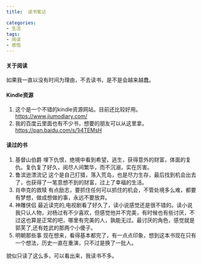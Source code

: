 ```yaml
---
title:  读书笔记

categories:
- 生活
tags:
- 阅读
- 感悟
---
```


#### 关于阅读
如果我一直以没有时间为理由，不去读书，是不是会越来越蠢。


#### Kindle资源

1. 这个是一个不错的kindle资源网站。目前还比较好用。 https://www.jiumodiary.com/
2. 我的百度云里面也有不少书，想要的朋友可以从这里拿。https://pan.baidu.com/s/1i4TEMsH 


#### 读过的书

1. 基督山伯爵
    埋下仇恨，绝境中看到希望，逃生，获得意外的财富，体面的复仇。复仇复了好久，阅尽人间繁华，而不沉溺，实在厉害。
2. 鲁滨逊漂流记
    这个是自己打猎，落入荒岛，也是尽力生存，最后找到机会出去了，也获得了一笔意想不到的财富，过上了幸福的生活。
3. 肖申克的救赎
    有点励志，要抓住任何可以抓住的机会，不管处境多么难，都要有梦想，做成想做的事，永远不要放弃。
4. 神雕侠侣
    最近读完的,电视剧看了好久了，读小说感觉还是很不错的。读小说我只认人物，对杨过有不少喜欢，但感觉他并不完美，有时候也有些讨厌，不过这也算是正常的吧，哪里有完美的人，孰能无过。最讨厌的角色，感觉就是郭芙了,还有姓武的那两个小傻子。
5. 明朝那些事
    现在想来，看得基本都完了，有一点点印象，想到这本书现在只有一个想法，历史一直在重演，只不过是换了一批人。

貌似只读了这么多，可以看出来，我读书不多。

